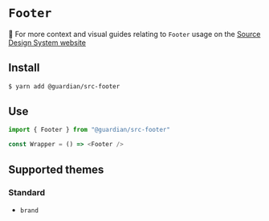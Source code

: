 # `Footer`

📣 For more context and visual guides relating to `Footer` usage on the [Source Design System website](https://www.theguardian.design)

## Install

```sh
$ yarn add @guardian/src-footer
```

## Use

```js
import { Footer } from "@guardian/src-footer"

const Wrapper = () => <Footer />
```

## Supported themes

### Standard

-   `brand`
